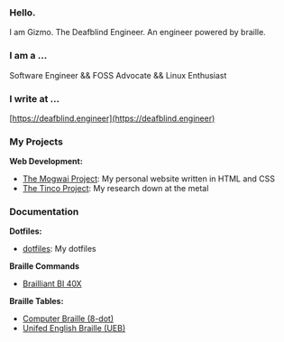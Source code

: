 ### Hello.

I am Gizmo. The Deafblind Engineer. An engineer powered by braille.

### I am a …

Software Engineer && FOSS Advocate && Linux Enthusiast

### I write at ...
[https://deafblind.engineer](https://deafblind.engineer)

### My Projects

**Web Development:**

* [The Mogwai Project]( https://github.com/DeafblindEngineer/mogwai-project): My personal website written in HTML and CSS
* [The Tinco Project](https://github.com/DeafblindEngineer/tinco-project): My research down at the metal

### Documentation

**Dotfiles:**

* [dotfiles](https://github.com/DeafblindEngineer/dotfiles): My dotfiles

**Braille Commands**

* [Brailliant BI 40X](https://github.com/DeafblindEngineer/braille-commands/blob/main/brailliantbi40x.md)

**Braille Tables:**

* [Computer Braille (8-dot)](https://github.com/DeafblindEngineer/computer-braille)
* [Unifed English Braille (UEB)](https://github.com/DeafblindEngineer/unified-english-braille)
